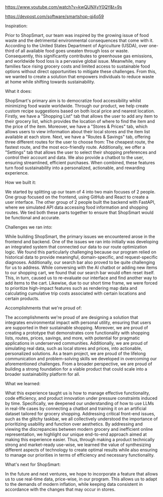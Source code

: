 https://www.youtube.com/watch?v=kwQUNXyY0QY&t=9s

https://devpost.com/software/smartshop-gj4q59

Inspiration:

Prior to ShopSmart, our team was inspired by the growing issue of food waste and the detrimental environmental consequences that come with it. According to the United States Department of Agriculture (USDA), over one-third of all available food goes uneaten through loss or waste. Consequently, this significantly contributes to greenhouse gas emissions, and worldwide food loss is a pervasive global issue. Meanwhile, many families face rising grocery costs and limited access to sustainable food options without direct opportunities to mitigate these challenges. From this, we wanted to create a solution that empowers individuals to reduce waste at home while shifting towards sustainability.

What it does:

ShopSmart's primary aim is to democratize food accessibility whilst minimizing food waste worldwide. Through our product, we help create custom recipe suggestions based on both local price and nearest location. Firstly, we have a "Shopping List" tab that allows the user to add any item to their grocery list, which provides the location of where to find the item and the price of the item. Moreover, we have a "Stores & Prices" tab, which allows users to view information about their local stores and the item list available at each store. Next, we have a "Routes & Savings" tab, offering three different routes for the user to choose from: The cheapest route, the fastest route, and the most eco-friendly route. Additionally, we offer a "Settings" tab that allows the user to select their shopping preferences and control their account and data. We also provide a chatbot to the user, ensuring streamlined, efficient purchases. When combined, these features turn food sustainability into a personalized, actionable, and rewarding experience.

How we built it:

We started by splitting up our team of 4 into two main focuses of 2 people. One group focused on the frontend, using GitHub and React to create a user interface. The other group of 2 people built the backend with FastAPI, where we simulated API data accessing food information and shopping routes. We tied both these parts together to ensure that ShopSmart would be functional and accurate.

Challenges we ran into:

While building ShopSmart, the primary issues we encountered arose in the frontend and backend. One of the issues we ran into initially was developing an integrated system that connected our data to our route optimization logic. We found this particularly challenging because our program relied on historical data to provide meaningful, domain-specific, and request-specific diagnoses. Additionally, our search bar also proved to be quite challenging for us to address. While conversing with the AI chatbot or adding new items to our shopping cart, we found that our search bar would often reset itself. This, in turn, caused us to re-evaluate our interface and find another way to add items to the cart. Likewise, due to our short time frame, we were forced to prioritize high-impact features such as rendering map data and calculating cumulative trip costs associated with certain locations and certain products.

Accomplishments that we're proud of:

The accomplishments we're proud of are designing a solution that integrates environmental impact with personal utility, ensuring that users are supported in their sustainable shopping. Moreover, we are proud of creating a prototype that demonstrates core functionality with shopping lists, routes, prices, savings, and more, with potential for pragmatic applications in underserved communities. Additionally, we are proud of simulating real data, such as local stores and prices, into actionable, personalized solutions. As a team project, we are proud of the lifelong communication and problem-solving skills we developed in overcoming our aforementioned challenges. From a broader perspective, we are proud of building a strong foundation for a viable product that could scale into a broader sustainability platform for all.

What we learned:

What this experience taught us is how to manage effective functionality, code efficiency, and product innovation under pressure constraints induced by time. Specifically, we deepened our understanding of how to use LLMs in real-life cases by connecting a chatbot and training it on an artificial dataset tailored for grocery shopping. Addressing critical front-end issues, such as the glitchy taskbar, we all collectively understood the importance of prioritizing usability and function over aesthetics. By addressing and viewing the discrepancies between modern grocery and inefficient online representation, we highlight our unique end-to-end approach aimed at making this experience easier. Thus, through making a product technically strong and market-ready use-wise, we learned the value of synthesizing different aspects of technology to create optimal results while also ensuring to manage our priorities in terms of efficiency and necessary functionality.

What's next for ShopSmart:

In the future and next ventures, we hope to incorporate a feature that allows us to use real-time data, price-wise, in our program. This allows us to adapt to the demands of modern inflation, while keeping data consistent in accordance with the changes that may occur in stores.


